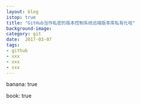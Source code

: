 ```yaml
---
layout: blog
istop: true
title: "GitHub当作私密的版本控制系统远端版本库私有化哈"
background-image: 
category: git
date:  2017-03-07
tags:
- github
- xxx
- xxx
- xxx
---
```


banana: true

book: true


